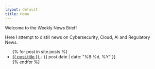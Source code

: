 ```yaml
---
layout: default
title: Home
---
```


Welcome to the Weekly News Brief!  

Here I attempt to distill news on Cybersecurity, Cloud, AI and Regulatory News.

<ul class="brief-list">
  {% for post in site.posts %}
    <li>
      <a href="{{ post.url | relative_url }}">
        {{ post.title }}
      </a>
      - <span>{{ post.date | date: "%B %d, %Y" }}</span>
    </li>
  {% endfor %}
</ul>